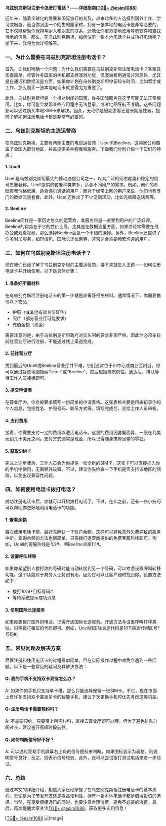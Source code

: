 **乌兹别克斯坦注册卡怎麽打電話？——详细指南[[TG💪+ @esim1088](https://t.me/s/esim1088)]**

近年来，随着全球化的发展和国际旅行的普及，越来越多的人选择到国外工作、学习或旅游。而当你到达一个陌生的国家时，拥有一张本地的电话卡是非常必要的。它不仅能帮助你保持与家人和朋友的联系，还能让你更方便地使用导航软件和查找当地的信息。那么，在乌兹别克斯坦，如何注册一张本地电话卡并成功打电话呢？接下来，我将为你详细解答。

### 一、为什么需要在乌兹别克斯坦注册电话卡？

首先，让我们明确一个问题：为什么我们需要在乌兹别克斯坦注册电话卡？答案其实很简单。尽管许多国家的手机都支持漫游功能，但漫游费用通常非常高昂，尤其是在通话和数据流量方面。如果你计划在乌兹别克斯坦停留较长时间，比如留学或工作，那么购买一张本地电话卡就显得尤为重要了。

此外，乌兹别克斯坦是一个相对封闭的国家，许多国际服务在这里可能无法正常使用。比如，你可能会发现某些应用程序无法登录，或者地图导航不准确。这些问题都可以通过购买本地SIM卡来解决。因此，无论你是短期游客还是长期居住者，提前了解如何注册电话卡都是非常有必要的。

### 二、乌兹别克斯坦的主流运营商

在乌兹别克斯坦，主要有两家主要的电信运营商：Ucell和Beeline。这两家公司覆盖了全国大部分地区，并且提供多种套餐和服务。下面我们分别介绍一下它们的特点：

#### 1. Ucell
Ucell是乌兹别克斯坦最大的移动通信公司之一，以其广泛的网络覆盖和稳定的信号质量著称。Ucell提供的套餐种类繁多，适合不同用户的需求。例如，他们的基础套餐价格低廉，适合偶尔通话的用户；而对于经常上网的用户来说，他们也有专门的数据流量套餐。此外，Ucell还推出了不少促销活动，比如充值赠送话费等。

#### 2. Beeline
Beeline同样是一家历史悠久的运营商，其服务质量一直受到用户的广泛好评。Beeline的优势在于它的性价比高，尤其是在数据流量方面。如果你经常需要在线办公或观看视频，那么选择Beeline会是一个不错的选择。另外，Beeline还提供了许多附加服务，如短信包、国际长途优惠等，非常适合需要频繁沟通的用户。

### 三、如何在乌兹别克斯坦注册电话卡？

现在我们已经了解了乌兹别克斯坦的主要运营商，接下来就进入正题——如何注册电话卡并开始使用。以下是具体步骤：

#### 1. 准备好所需材料
在乌兹别克斯坦注册电话卡的第一步就是准备好相关材料。通常情况下，你需要携带以下物品：
- 护照（或其他有效身份证件）
- 照片（部分营业厅可能要求）
- 充值金额（现金）

需要注意的是，由于乌兹别克斯坦政府对实名制的要求非常严格，因此你必须亲自前往营业厅进行注册，不能通过线上渠道完成。

#### 2. 前往营业厅
找到最近的Ucell或Beeline营业厅并不难，它们通常位于市中心或商业区附近。你可以通过谷歌地图搜索“Ucell”或“Beeline”，然后根据导航前往。到达后，排队等待工作人员接待即可。

#### 3. 提交申请表
在营业厅内，你会被要求填写一份简单的申请表格。这张表格主要是用来记录你的个人信息，包括姓名、护照号码、联系方式等。填写完成后，交给工作人员审核。

#### 4. 支付费用
接着，你需要支付一定的费用以激活电话卡。这里的费用因套餐而异，一般在几美元到几十美元之间。支付方式通常是现金，所以记得随身携带足够的零钱。

#### 5. 获取SIM卡
完成上述步骤后，工作人员会为你提供一张全新的SIM卡。这张卡可以直接插入你的手机中使用，无需额外设置。不过，建议你先检查一下手机是否支持该地区的频段，以免出现兼容性问题。

### 四、如何使用电话卡拨打电话？

成功注册电话卡后，你就可以开始拨打电话了。不过，在此之前，还有一些小技巧可以帮助你更好地利用电话卡的功能。

#### 1. 查看余额
每次使用电话卡前，最好先确认一下账户余额。这样可以避免意外欠费导致的服务中断。查询余额的方法也很简单，只需拨打运营商提供的免费客服热线即可。例如，Ucell的客服热线是*101#，而Beeline则是*111#。

#### 2. 设置呼叫转移
如果你希望别人拨打你的号码时能自动转接到另一个号码，可以考虑设置呼叫转移功能。这个功能对于商务人士特别有用，因为它可以让客户随时找到你。设置方法如下：
- 拨打*101*9*目标号码#
- 等待系统提示成功消息

#### 3. 使用国际长途服务
如果你想拨打国外的电话，记得开通国际长途服务。开通方法与设置呼叫转移类似，只需拨打相应的代码即可。例如，Ucell的国际长途代码是*101*1*国家代码*区号*号码#。

### 五、常见问题及解决方案

尽管注册和使用电话卡的过程看似简单，但在实际操作过程中难免会遇到一些问题。以下是一些常见的疑问及其解决办法：

#### Q: 我的手机不支持双卡双待怎么办？
A: 如果你的手机只支持单卡槽，那么只能选择保留一张SIM卡。不过，现在市面上有许多支持双卡甚至多卡的智能手机，建议下次更换手机时优先考虑这类机型。

#### Q: 注册电话卡需要预约吗？
A: 不需要预约。只要带上所需材料，直接去营业厅即可办理。但为了避免排队时间过长，建议避开高峰时段前往。

#### Q: 如何判断信号好不好？
A: 可以通过观察手机屏幕右上角的信号图标来判断。如果图标显示为满格，则说明信号良好；反之，则表示信号较弱。此外，还可以尝试拨打测试电话来进一步验证。

### 六、总结

通过本文的详细介绍，相信大家已经掌握了在乌兹别克斯坦注册电话卡的基本流程。无论是为了节省开支还是提高便利性，拥有一张本地电话卡都是值得投资的选择。当然，在享受便捷通讯的同时，也要注意合理消费，避免不必要的浪费。最后，再次提醒大家关注[TG💪+ @esim1088](https://t.me/s/esim1088)，获取更多实用信息！

[[TG💪+ @esim1088](https://t.me/s/esim1088) ![Image](https://i.postimg.cc/4NQfJmqS/Snipaste-2025-05-13-00-14-12.png)]